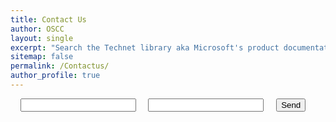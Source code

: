 ```yaml
---
title: Contact Us
author: OSCC
layout: single
excerpt: "Search the Technet library aka Microsoft's product documentation."
sitemap: false
permalink: /Contactus/
author_profile: true
---
```


<form action="https://formspree.io/info@oscc.be" method="POST">
    <input type="text" name="name">
    <input type="email" name="_replyto">
    <input type="submit" value="Send">
</form>



